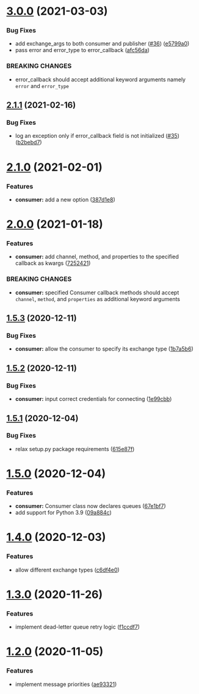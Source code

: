 # [3.0.0](https://github.com/first-digital-finance/pyrmq/compare/v2.1.1...v3.0.0) (2021-03-03)


### Bug Fixes

* add exchange_args to both consumer and publisher ([#36](https://github.com/first-digital-finance/pyrmq/issues/36)) ([e5799a0](https://github.com/first-digital-finance/pyrmq/commit/e5799a0c98527629b39726f4518fc6458d031059))
* pass error and error_type to error_callback ([afc56da](https://github.com/first-digital-finance/pyrmq/commit/afc56da035edf545678bf9acfb1e0cb7abd1d9d0))


### BREAKING CHANGES

* error_callback should accept additional keyword
arguments namely `error` and `error_type`

## [2.1.1](https://github.com/first-digital-finance/pyrmq/compare/v2.1.0...v2.1.1) (2021-02-16)


### Bug Fixes

* log an exception only if error_callback field is not initialized ([#35](https://github.com/first-digital-finance/pyrmq/issues/35)) ([b2bebd7](https://github.com/first-digital-finance/pyrmq/commit/b2bebd7f3a868996cd1adcd11d701319c417b4c8))

# [2.1.0](https://github.com/first-digital-finance/pyrmq/compare/v2.0.0...v2.1.0) (2021-02-01)


### Features

* **consumer:** add a new option ([387d1e8](https://github.com/first-digital-finance/pyrmq/commit/387d1e8de25b64db020d6c1adc8d7a4a41c9e539))

# [2.0.0](https://github.com/first-digital-finance/pyrmq/compare/v1.5.3...v2.0.0) (2021-01-18)


### Features

* **consumer:** add channel, method, and properties to the specified callback as kwargs ([7252421](https://github.com/first-digital-finance/pyrmq/commit/72524218ccb61ab7f1f02ed949690d10a4cbed77))


### BREAKING CHANGES

* **consumer:** specified Consumer callback methods should accept
`channel`, `method`, and `properties` as additional keyword arguments

## [1.5.3](https://github.com/first-digital-finance/pyrmq/compare/v1.5.2...v1.5.3) (2020-12-11)


### Bug Fixes

* **consumer:** allow the consumer to specify its exchange type ([1b7a5b6](https://github.com/first-digital-finance/pyrmq/commit/1b7a5b683e10438a174204b7d28792e7f4c36c7f))

## [1.5.2](https://github.com/first-digital-finance/pyrmq/compare/v1.5.1...v1.5.2) (2020-12-11)


### Bug Fixes

* **consumer:** input correct credentials for connecting ([1e99cbb](https://github.com/first-digital-finance/pyrmq/commit/1e99cbba9928559cd2c07c41625f29311bfa16ab))

## [1.5.1](https://github.com/first-digital-finance/pyrmq/compare/v1.5.0...v1.5.1) (2020-12-04)


### Bug Fixes

* relax setup.py package requirements ([615e87f](https://github.com/first-digital-finance/pyrmq/commit/615e87fc99660ad86e5e8494f6ebeb9255b84615))

# [1.5.0](https://github.com/first-digital-finance/pyrmq/compare/v1.4.0...v1.5.0) (2020-12-04)


### Features

* **consumer:** Consumer class now declares queues ([67e1bf7](https://github.com/first-digital-finance/pyrmq/commit/67e1bf7772eb1e94d60a028bf3e42b1e57ad7c7f))
* add support for Python 3.9 ([09a884c](https://github.com/first-digital-finance/pyrmq/commit/09a884c0a84effeaa314ec4fb152b789a5936b14))

# [1.4.0](https://github.com/first-digital-finance/pyrmq/compare/v1.3.0...v1.4.0) (2020-12-03)


### Features

* allow different exchange types ([c6df4e0](https://github.com/first-digital-finance/pyrmq/commit/c6df4e0210133b22eab0054f44f089d5c5da2c38))

# [1.3.0](https://github.com/first-digital-finance/pyrmq/compare/v1.2.0...v1.3.0) (2020-11-26)


### Features

* implement dead-letter queue retry logic ([f1ccdf7](https://github.com/first-digital-finance/pyrmq/commit/f1ccdf794f7bb97e433d5f3d1ba2bfbe3773068c))

# [1.2.0](https://github.com/first-digital-finance/pyrmq/compare/v1.1.0...v1.2.0) (2020-11-05)


### Features

* implement message priorities ([ae93321](https://github.com/first-digital-finance/pyrmq/commit/ae9332120f96164f5006d8c446f157ba30575ba1))
